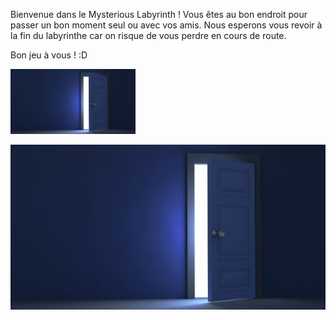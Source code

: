 Bienvenue dans le Mysterious Labyrinth ! 
Vous êtes au bon endroit pour passer un bon moment seul ou avec vos amis.
Nous esperons vous revoir à la fin du labyrinthe car on risque de vous perdre en cours de route.

Bon jeu à vous ! :D

<a href="https://github.com/Vaksalan/myLabesgi/blob/main/salle1.md">
    <img src="./images/door.jpg" alt="image" width="200" />
</a>

[![door2](./images/door.jpg)](https://github.com/Vaksalan/myLabesgi/blob/main/salle2.md )
